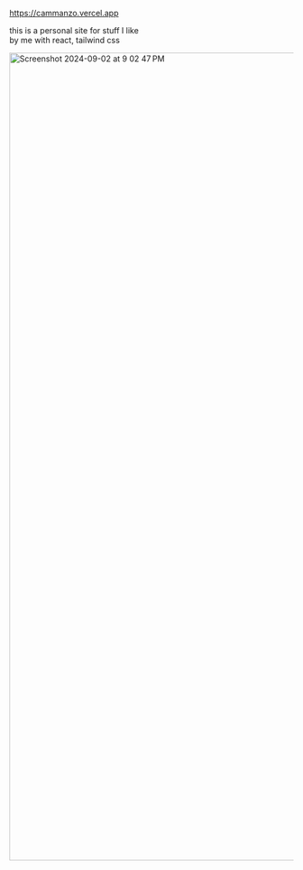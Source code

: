 https://cammanzo.vercel.app  

this is a personal site for stuff I like  
by me with react, tailwind css  

<img width="1432" alt="Screenshot 2024-09-02 at 9 02 47 PM" src="https://github.com/user-attachments/assets/546c9dbf-c709-40f3-b2ec-ee6921e4c086">
